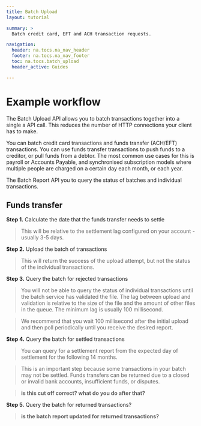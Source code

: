 ```yaml
---
title: Batch Upload
layout: tutorial

summary: >
  Batch credit card, EFT and ACH transaction requests.

navigation:
  header: na.tocs.na_nav_header
  footer: na.tocs.na_nav_footer
  toc: na.tocs.batch_upload
  header_active: Guides

---
```


# Example workflow

The Batch Upload API allows you to batch transactions together into a single a API call. This reduces the number of HTTP connections your client has to make.

You can batch credit card transactions and funds transfer (ACH/EFT) transactions. You can use funds transfer transactions to push funds to a creditor, or pull funds from a debtor. The most common use cases for this is payroll or Accounts Payable, and synchronised subscription models where multiple people are charged on a certain day each month, or each year.

The Batch Report API you to query the status of batches and individual transactions.

## Funds transfer

**Step 1.** Calculate the date that the funds transfer needs to settle

> This will be relative to the settlement lag configured on your account - usually 3-5 days.

**Step 2.** Upload the batch of transactions

> This will return the success of the upload attempt, but not the status of the individual transactions.

**Step 3.** Query the batch for rejected transactions

> You will not be able to query the status of individual transactions until the batch service has validated the file. The lag between upload and validation is relative to the size of the file and the amount of other files in the queue. The minimum lag is usually 100 millisecond.

> We recommend that you wait 100 millisecond after the initial upload and then poll periodically until you receive the desired report.

**Step 4.** Query the batch for settled transactions

> You can query for a settlement report from the expected day of settlement for the following 14 months.

> This is an important step because some transactions in your batch may not be settled. Funds transfers can be returned due to a closed or invalid bank accounts, insufficient funds, or disputes.

> **is this cut off correct? what do you do after that?**

**Step 5.** Query the batch for returned transactions?

> **is the batch report updated for returned transactions?**

